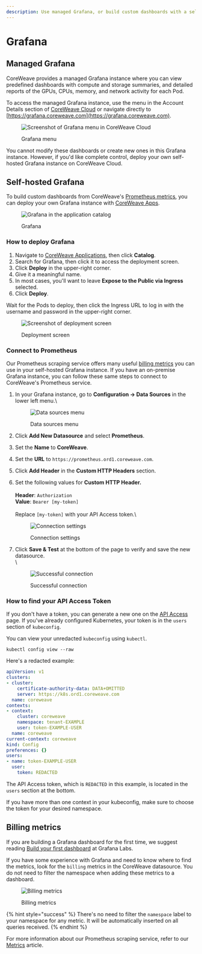 ```yaml
---
description: Use managed Grafana, or build custom dashboards with a self-hosted instance
---
```


# Grafana

## Managed Grafana <a href="#grafana" id="grafana"></a>

CoreWeave provides a managed Grafana instance where you can view predefined dashboards with compute and storage summaries, and detailed reports of the GPUs, CPUs, memory, and network activity for each Pod.&#x20;

To access the managed Grafana instance, use the menu in the Account Details section of [CoreWeave Cloud](https://cloud.coreweave.com) or navigate directly to [https://grafana.coreweave.com](https://grafana.coreweave.com).

<figure><img src="../.gitbook/assets/image (24) (4).png" alt="Screenshot of Grafana menu in CoreWeave Cloud"><figcaption><p>Grafana menu</p></figcaption></figure>

You cannot modify these dashboards or create new ones in this Grafana instance. However, if you'd like complete control, deploy your own self-hosted Grafana instance on CoreWeave Cloud.

## Self-hosted Grafana

To build custom dashboards from CoreWeave's [Prometheus metrics](../../coreweave-kubernetes/prometheus/), you can deploy your own Grafana instance with [CoreWeave Apps](https://apps.coreweave.com).

<figure><img src="../.gitbook/assets/image (21) (3).png" alt="Grafana in the application catalog"><figcaption><p>Grafana</p></figcaption></figure>

### How to deploy Grafana

1. Navigate to [CoreWeave Applications](https://apps.coreweave.com), then click **Catalog**.
2. Search for Grafana, then click it to access the deployment screen.
3. Click **Deploy** in the upper-right corner.
4. Give it a meaningful name.
5. In most cases, you'll want to leave **Expose to the Public via Ingress** selected.
6. Click **Deploy**.

Wait for the Pods to deploy, then click the Ingress URL to log in with the username and password in the upper-right corner.

<figure><img src="../.gitbook/assets/image (13) (5).png" alt="Screenshot of deployment screen"><figcaption><p>Deployment screen</p></figcaption></figure>

### Connect to Prometheus

Our Prometheus scraping service offers many useful [billing metrics](../../coreweave-kubernetes/prometheus/useful-metrics.md) you can use in your self-hosted Grafana instance. If you have an on-premise Grafana instance, you can follow these same steps to connect to CoreWeave's Prometheus service.&#x20;

1.  In your Grafana instance, go to **Configuration -> Data Sources** in the lower left menu.\


    <figure><img src="../.gitbook/assets/image (9).png" alt="Data sources menu"><figcaption><p>Data sources menu</p></figcaption></figure>


2. Click **Add New Datasource** and select **Prometheus**.
3. Set the **Name** to **CoreWeave**.
4. Set the **URL** to `https://prometheus.ord1.coreweave.com`.
5. Click **Add Header** in the **Custom HTTP Headers** section.
6.  Set the following values for **Custom HTTP Header.** \
    \
    **Header**: `Authorization` \
    **Value**: `Bearer [my-token]`\
    \
    Replace `[my-token]` with your API Access token.\


    <figure><img src="../.gitbook/assets/image (11).png" alt="Connection settings"><figcaption><p>Connection settings</p></figcaption></figure>
7.  Click **Save & Test** at the bottom of the page to verify and save the new datasource.\
    \


    <figure><img src="../.gitbook/assets/image (8).png" alt="Successful connection"><figcaption><p>Successful connection</p></figcaption></figure>

### How to find your API Access Token

If you don't have a token, you can generate a new one on the [API Access](https://cloud.coreweave.com/api-access) page. If you've already configured Kubernetes, your token is in the `users` section of `kubeconfig`. &#x20;

You can view your unredacted `kubeconfig` using `kubectl`.

```
kubectl config view --raw
```

Here's a redacted example:

```yaml
apiVersion: v1
clusters:
- cluster:
    certificate-authority-data: DATA+OMITTED
    server: https://k8s.ord1.coreweave.com
  name: coreweave
contexts:
- context:
    cluster: coreweave
    namespace: tenant-EXAMPLE
    user: token-EXAMPLE-USER
  name: coreweave
current-context: coreweave
kind: Config
preferences: {}
users:
- name: token-EXAMPLE-USER
  user:
    token: REDACTED
```

The API Access token, which is `REDACTED` in this example, is located in the `users` section at the bottom.

If you have more than one context in your kubeconfig, make sure to choose the token for your desired namespace.

## Billing metrics

If you are building a Grafana dashboard for the first time, we suggest reading [Build your first dashboard](https://grafana.com/docs/grafana/latest/getting-started/build-first-dashboard/) at Grafana Labs.

If you have some experience with Grafana and need to know where to find the metrics, look for the  `billing` metrics in the CoreWeave datasource. You do not need to filter the namespace when adding these metrics to a dashboard.

<figure><img src="../.gitbook/assets/image (4).png" alt="Billing metrics"><figcaption><p>Billing metrics</p></figcaption></figure>

{% hint style="success" %}
There's no need to filter the `namespace` label to your namespace for any metric. It will be automatically inserted on all queries received.
{% endhint %}

For more information about our Prometheus scraping service, refer to our [Metrics](../../coreweave-kubernetes/prometheus/) article.
